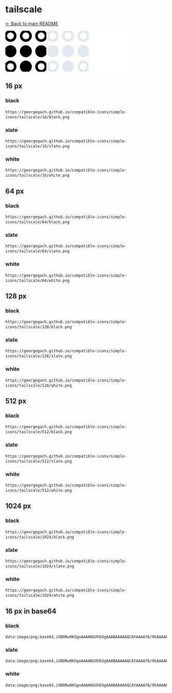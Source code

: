 # tailscale

[← Back to main README](../../README.md)


<img src="./128/black.png" width="128" alt="tailscale black icon" />
<img src="./128/slate.png" width="128" alt="tailscale slate icon" />
<img src="./128/white.png" width="128" alt="tailscale white icon" />

## 16 px

### black
```
https://georgegach.github.io/compatible-icons/simple-icons/tailscale/16/black.png
```

### slate
```
https://georgegach.github.io/compatible-icons/simple-icons/tailscale/16/slate.png
```

### white
```
https://georgegach.github.io/compatible-icons/simple-icons/tailscale/16/white.png
```

## 64 px

### black
```
https://georgegach.github.io/compatible-icons/simple-icons/tailscale/64/black.png
```

### slate
```
https://georgegach.github.io/compatible-icons/simple-icons/tailscale/64/slate.png
```

### white
```
https://georgegach.github.io/compatible-icons/simple-icons/tailscale/64/white.png
```

## 128 px

### black
```
https://georgegach.github.io/compatible-icons/simple-icons/tailscale/128/black.png
```

### slate
```
https://georgegach.github.io/compatible-icons/simple-icons/tailscale/128/slate.png
```

### white
```
https://georgegach.github.io/compatible-icons/simple-icons/tailscale/128/white.png
```

## 512 px

### black
```
https://georgegach.github.io/compatible-icons/simple-icons/tailscale/512/black.png
```

### slate
```
https://georgegach.github.io/compatible-icons/simple-icons/tailscale/512/slate.png
```

### white
```
https://georgegach.github.io/compatible-icons/simple-icons/tailscale/512/white.png
```

## 1024 px

### black
```
https://georgegach.github.io/compatible-icons/simple-icons/tailscale/1024/black.png
```

### slate
```
https://georgegach.github.io/compatible-icons/simple-icons/tailscale/1024/slate.png
```

### white
```
https://georgegach.github.io/compatible-icons/simple-icons/tailscale/1024/white.png
```

## 16 px in base64

### black
```
data:image/png;base64,iVBORw0KGgoAAAANSUhEUgAAABAAAAAQCAYAAAAf8/9hAAAABmJLR0QA/wD/AP+gvaeTAAAAsUlEQVQ4jcWTTQrCMBCFv0hO4dYTiCur4MZjW11I6UY9QhU9gL1BXPhKY+zPuHJgyORLyLwwPAcUwBRwwAPY8I6jhXttZjqsgKUOTdwLxhG0mriXvEr7O1CqNnGnFzN1KJNOo7z5QpNxmPkBqJV7YKK0cmrJCcATWAFrK/cd8gLfMcTJI0m76H8m/v8pOPq9kANz1Rdgqzr1CFfaEd0Yn8LH/SEvpLJ/9sIZWKg+0eOFFwCRYKJa4xPkAAAAAElFTkSuQmCC
```

### slate
```
data:image/png;base64,iVBORw0KGgoAAAANSUhEUgAAABAAAAAQCAYAAAAf8/9hAAAABmJLR0QA/wD/AP+gvaeTAAAA9klEQVQ4jc2TsU7DQBBE35zcBnc2inBS8AUWFTQ0lHwuLUIiQmkIn5DijsJ2g520UZbCsYSRjC4dW75dnXZnbhSqrzdDczMkp1BkF/cAn3W7iuGJoXmRp9d9s9v6Zn+LDhIuijszxI8yMCyxWC5fdys7WuEER5NfXParhmb3GsNlZvLN/s7AltlsLckAYnkCqL9tvFosl6/aF6A83fmxyNMHgFB3zzFcvmpbID293RruER2ko3uK4W6ktKFB7VieGGwENwY4eL/KZmsAX3dR/B+4MJWFKRfOyUI5qC1Rnp2FKRd+zydyCr7qtsPfXuZ/uxCa3Wj+G6RfJbPsWVHyAAAAAElFTkSuQmCC
```

### white
```
data:image/png;base64,iVBORw0KGgoAAAANSUhEUgAAABAAAAAQCAYAAAAf8/9hAAAABmJLR0QA/wD/AP+gvaeTAAAAsUlEQVQ4jcWTPQrCUBCEv5X09raeIFj5AzYe22ghkkY9Qgo9gN5gLJxAUCOrjQPLm/22ePt4TEjaAyMggAuw5KFdhhduxh42wNTDFC8Mu5LPFC+8XuP+DNT2KR6SApj5hjoiBJDl7RPa6irHJW0l3VwbSQNXimPT6ippLmmR5cWb9cSr+rmkqrPSWlK4Uvz/vxAfslABpf0JWNmns1ACQ/OSH7LwvPbXWTgCE/sDPVm4A+AVAuPa1wX5AAAAAElFTkSuQmCC
```

